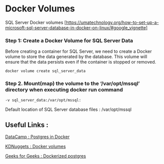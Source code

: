# Docker Volumes

SQL Server Docker volumes [https://umatechnology.org/how-to-set-up-a-microsoft-sql-server-database-in-docker-on-linux/#google_vignette]  

### Step 1: Create a Docker Volume for SQL Server Data

Before creating a container for SQL Server, we need to create a Docker volume to store the data generated by the database. This volume will ensure that the data persists even if the container is stopped or removed.  

    docker volume create sql_server_data  

### Step 2. Mount(map) the volume to the ‘/var/opt/mssql’ directory when executing docker run command

    -v sql_server_data:/var/opt/mssql: 
Default location of SQL Server database files : /var/opt/mssql 

## Useful Links :  

[DataCamp : Postgres in Docker](https://www.datacamp.com/tutorial/postgresql-docker#configuring-postgresql-in-docker-theba)

[KDNuggets : Docker volumes](https://www.kdnuggets.com/how-to-use-docker-volumes-for-persistent-data-storage)

[Geeks for Geeks : Dockerized postgres ](https://www.geeksforgeeks.org/devops/how-to-persist-data-in-a-dockerized-postgres-database-using-volumes/)